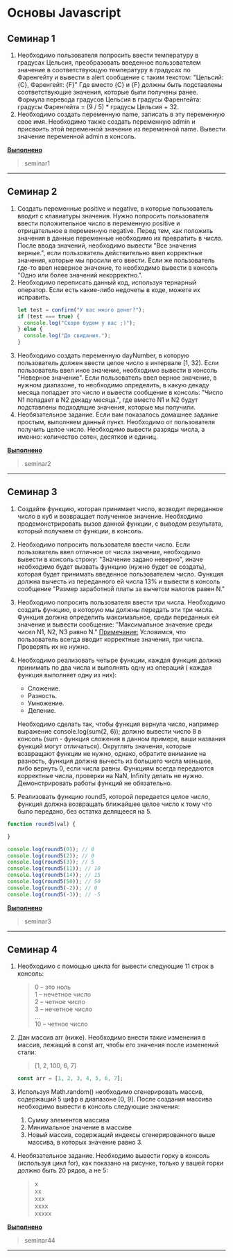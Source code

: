 # Основы Javascript

## Семинар 1

1. Необходимо пользователя попросить ввести температуру в градусах Цельсия,
   преобразовать введенное пользователем значение в соответствующую температуру
   в градусах по Фаренгейту и вывести в alert сообщение с таким текстом:
   "Цельсий: {C}, Фаренгейт: {F}"
   Где вместо {C} и {F} должны быть подставлены соответствующие значения, которые
   были получены ранее.
   Формула перевода градусов Цельсия в градусы Фаренгейта:
   градусы Фаренгейта = (9 / 5) * градусы Цельсия + 32.
2. Необходимо создать переменную name, записать в эту переменную свое имя.
   Необходимо также создать переменную admin и присвоить этой переменной значение
   из переменной name.
   Вывести значение переменной admin в консоль.

**<u>Выполнено</u>**
> seminar1
***

## Семинар 2

1. Создать переменные positive и negative, в которые пользователь вводит с клавиатуры значения. Нужно попросить
   пользователя ввести положительное число в переменную positive и отрицательное в переменную negative. Перед тем, как
   положить значения в данные переменные необходимо их превратить в числа. После ввода значений,
   необходимо вывести "Все значения верные.", если пользователь действительно ввел корректные значения, которые мы
   просили его ввести. Если же пользователь где-то ввел неверное значение, то необходимо вывести в консоль "Одно или
   более значений
   некорректно.".
2. Необходимо переписать данный код, используя тернарный оператор.
   Если есть какие-либо недочеты в коде, можете их исправить.
   ```js
   let test = confirm("У вас много денег?");
   if (test === true) {
     console.log("Скоро будем у вас ;)");
   } else {
     console.log("До свидания.");
   }
   ```
3. Необходимо создать переменную dayNumber, в которую пользователь должен ввести целое число в интервале [1, 32). Если
   пользователь ввел иное значение, необходимо вывести в консоль "Неверное значение". Если пользователь ввел верное
   значение, в нужном диапазоне, то необходимо определить, в какую декаду месяца попадает это число и вывести сообщение
   в консоль: "Число N1 попадает в N2 декаду месяца.", где вместо N1 и N2 будут подставлены подходящие значения, которые
   мы получили.
4. Необязательное задание.
   Если вам показалось домашнее задание простым, выполняем данный пункт.
   Необходимо от пользователя получить целое число.
   Необходимо вывести разряды числа, а именно: количество сотен, десятков и единиц.

**<u>Выполнено</u>**
> seminar2
***

## Семинар 3

1. Создайте функцию, которая принимает число, возводит переданное число в куб и возвращает полученное значение.
   Необходимо продемонстрировать вызов данной функции, с выводом результата, который получаем от функции, в консоль.
2. Необходимо попросить пользователя ввести число.
   Если пользователь ввел отличное от числа значение, необходимо вывести в консоль строку: "Значение задано неверно",
   иначе необходимо будет вызвать функцию (нужно будет ее создать), которая будет принимать введенное пользователем
   число. Функция должна вычесть из переданного ей числа 13% и вывести в консоль сообщение "Размер заработной платы за
   вычетом налогов равен N."
3. Необходимо попросить пользователя ввести три числа.
   Необходимо создать функцию, в которую мы должны передать эти три числа. Функция должна определить максимальное, среди
   переданных ей значение и вывести сообщение: "Максимальное значение среди чисел N1, N2, N3 равно N."
   <u>Примечание:</u> Условимся, что пользователь всегда вводит корректные значения, три числа. Проверять их не нужно.
4. Необходимо реализовать четыре функции, каждая функция должна принимать по два числа и выполнять одну из операций (
   каждая функция выполняет одну из них):
    * Сложение.
    * Разность.
    * Умножение.
    * Деление.

   Необходимо сделать так, чтобы функция вернула число, например выражение console.log(sum(2, 6)); должно вывести
   число 8 в консоль (sum - функция сложения в данном примере, ваши названия функций могут отличаться). Округлять
   значения, которые возвращают функции не нужно, однако, обратите внимание на разность, функция должна вычесть из
   большего числа меньшее, либо вернуть 0, если числа равны. Функциям всегда передаются корректные числа, проверки
   на NaN, Infinity делать не нужно.
   Демонстрировать работы функций не обязательно.

5. Реализовать функцию round5, которой передается целое число, функция должна
   возвращать ближайшее целое число к тому что было передано, без остатка делящееся
   на 5.

```js
function round5(val) {

}

console.log(round5(0)); // 0
console.log(round5(2)); // 0
console.log(round5(3)); // 5
console.log(round5(11)); // 10
console.log(round5(14)); // 15
console.log(round5(50)); // 50
console.log(round5(-2)); // 0
console.log(round5(-3)); // -5
```

**<u>Выполнено</u>**
> seminar3
***

## Семинар 4

1. Необходимо с помощью цикла for вывести следующие 11 строк в консоль:

   > 0 – это ноль \
   1 – нечетное число \
   2 – четное число \
   3 – нечетное число \
   … \
   10 – четное число

2. Дан массив arr (ниже).
   Необходимо внести такие изменения в массив, лежащий в const arr, чтобы его значения после изменений стали:
   > [1, 2, 100, 6, 7]
   ```js
   const arr = [1, 2, 3, 4, 5, 6, 7];
   ```

3. Используя Math.random() необходимо сгенерировать массив, содержащий 5 цифр в диапазоне [0, 9]. После создания массива
   необходимо вывести в консоль следующие значения:
    1. Сумму элементов массива
    2. Минимальное значение в массиве
    3. Новый массив, содержащий индексы сгенерированного выше массива, в которых
       значение равно 3.

4. Необязательное задание.
   Необходимо вывести горку в консоль (используя цикл for), как показано на рисунке, только у вашей горки должно быть 20
   рядов, а не 5:
   > x \
   xx \
   xxx \
   xxxx \
   xxxxx 
    
**<u>Выполнено</u>**
> seminar44
***